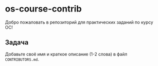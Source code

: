 # os-course-contrib
Добро пожаловать в репозиторий для практических заданий по курсу ОС!
## Задача
Добавьте своё имя и краткое описание (1-2 слова) в файл `CONTRIBUTORS.md`.

